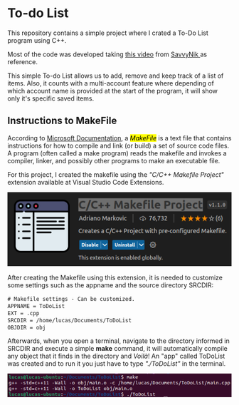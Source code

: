 # To-do List
 This repository contains a simple project where I crated a To-Do List program using C++.

Most of the code was developed taking [this video](https://www.youtube.com/watch?v=FcYs8wtzjVE&t=7557s) from [SavvyNik
](https://www.youtube.com/@SavvyNik) as reference.

This simple To-do List allows us to add, remove and keep track of a list of items. Also, it counts with a multi-account feature where depending of which account name is provided at the start of the program, it will show only it's specific saved items.

## Instructions to MakeFile

According to [Microsoft Documentation](https://learn.microsoft.com/en-us/cpp/build/reference/creating-a-makefile-project?view=msvc-170), a <mark>*MakeFile*</mark> is a text file that contains instructions for how to compile and link (or build) a set of source code files. A program (often called a make program) reads the makefile and invokes a compiler, linker, and possibly other programs to make an executable file.

For this project, I created the makefile using the *"C/C++ Makefile Project"* extension available at Visual Studio Code Extensions.

![C/C++ Makefile Project](./makefile_extension.png "C/C++ Makefile Project")

After creating the Makefile using this extension, it is needed to customize some settings such as the appname and the source directory SRCDIR:
```
# Makefile settings - Can be customized.
APPNAME = ToDoList
EXT = .cpp
SRCDIR = /home/lucas/Documents/ToDoList
OBJDIR = obj
```

Afterwards, when you open a terminal, navigate to the directory informed in SRCDIR and execute a simple **make** command, it will automatically compile any object that it finds in the directory and *Voilà*! An "app" called ToDoList was created and to run it you just have to type *"./ToDoList"* in the terminal.

![Make Command](./make.png "Make Command")